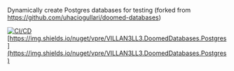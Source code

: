 Dynamically create Postgres databases for testing (forked from https://github.com/uhaciogullari/doomed-databases)

[![CI/CD](https://github.com/VILLAN3LL3/doomed-databases/actions/workflows/dotnet-desktop.yml/badge.svg?branch=master)](https://github.com/VILLAN3LL3/doomed-databases/actions/workflows/dotnet-desktop.yml.yml)
[https://img.shields.io/nuget/vpre/VILLAN3LL3.DoomedDatabases.Postgres](https://img.shields.io/nuget/vpre/VILLAN3LL3.DoomedDatabases.Postgres)
